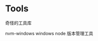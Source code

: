 <!--
 * @Author: zhangjicheng
 * @Date: 2021-03-19 10:57:34
 * @LastEditTime: 2021-03-19 11:02:08
 * @LastEditors: zhangjicheng
 * @Description: 
 * @FilePath: \my-tools\README.md
 * 可以输入预定的版权声明、个性签名、空行等
-->
# Tools
奇怪的工具库


nvm-windows windows node 版本管理工具